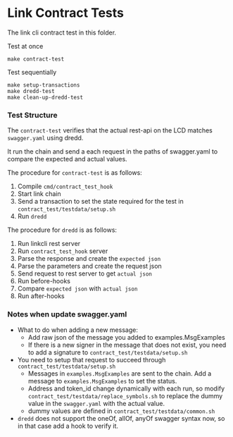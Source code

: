 # Link Contract Tests
The link cli contract test in this folder.

Test at once
```
make contract-test
```

Test sequentially
```
make setup-transactions
make dredd-test
make clean-up-dredd-test
```

### Test Structure
The `contract-test` verifies that the actual rest-api on the LCD matches `swagger.yaml` using dredd.

It run the chain and send a each request in the paths of swagger.yaml to compare the expected and actual values.

The procedure for `contract-test` is as follows:
1. Compile `cmd/contract_test_hook`
2. Start link chain
3. Send a transaction to set the state required for the test in `contract_test/testdata/setup.sh`
4. Run `dredd`

The procedure for `dredd` is as follows:
  1. Run linkcli rest server
  2. Run `contract_test_hook` server
  3. Parse the response and create the `expected json`
  4. Parse the parameters and create the request json
  5. Send request to rest server to get `actual json`
  6. Run before-hooks
  7. Compare `expected json` with `actual json`
  8. Run after-hooks

### Notes when update swagger.yaml
- What to do when adding a new message:
  - Add raw json of the message you added to examples.MsgExamples
  - If there is a new signer in the message that does not exist, you need to add a signature to `contract_test/testdata/setup.sh`
- You need to setup that request to succeed through `contract_test/testdata/setup.sh`
    - Messages in `examples.MsgExamples` are sent to the chain. Add a message to `examples.MsgExamples` to set the status.
    - Address and token_id change dynamically with each run, so modify `contract_test/testdata/replace_symbols.sh` to replace the dummy value in the `swagger.yaml` with the actual value.
    - dummy values are defined in `contract_test/testdata/common.sh`
- `dredd` does not support the oneOf, allOf, anyOf swagger syntax now, so in that case add a hook to verify it.